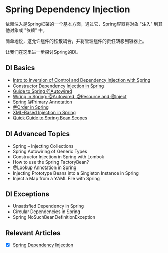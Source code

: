 # Spring Dependency Injection

依赖注入是Spring框架的一个基本方面，通过它，Spring容器将对象 "注入" 到其他对象或 "依赖" 中。

简单地说，这允许组件的松散耦合，并将管理组件的责任转移到容器上。

让我们在这里进一步探讨Spring的DI。

## DI Basics

- [Intro to Inversion of Control and Dependency Injection with Spring](Intro-zh.md)
- [Constructor Dependency Injection in Spring](/spring-di-2/README-zh.md#spring中的构造函数依赖性注入)
- [Guide to Spring @Autowired](../spring-core-2/README-zh.md#guide-to-spring-autowired)
- [Wiring in Spring: @Autowired, @Resource and @Inject](/spring-di-2/README-zh.md#wiring-in-spring-autowired-resource-and-inject)
- [Spring @Primary Annotation](../spring-core-2/README-zh.md#spring-primary-annotation)
- [@Order in Spring](../spring-core-2/README-zh.md#order-in-spring)
- [XML-Based Injection in Spring](/spring-di-1/README-zh.md)
- [Quick Guide to Spring Bean Scopes](../spring-core-2/README-zh.md#spring-bean-scopes-快速指南)

## DI Advanced Topics

- Spring – Injecting Collections
- Spring Autowiring of Generic Types
- Constructor Injection in Spring with Lombok
- How to use the Spring FactoryBean?
- @Lookup Annotation in Spring
- Injecting Prototype Beans into a Singleton Instance in Spring
- Inject a Map from a YAML File with Spring

## DI Exceptions

- Unsatisfied Dependency in Spring
- Circular Dependencies in Spring
- Spring NoSuchBeanDefinitionException

## Relevant Articles

- [x] [Spring Dependency Injection](https://www.baeldung.com/spring-dependency-injection)
